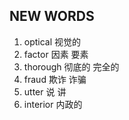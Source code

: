 ## NEW WORDS

1. optical 视觉的
2. factor 因素 要素
3. thorough 彻底的 完全的
4. fraud 欺诈 诈骗
5. utter 说 讲
6. interior 内政的
